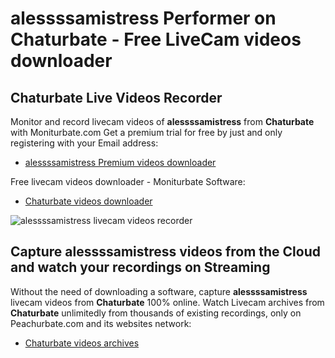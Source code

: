 # alessssamistress Performer on Chaturbate - Free LiveCam videos downloader

## Chaturbate Live Videos Recorder

Monitor and record livecam videos of **alessssamistress** from **Chaturbate** with Moniturbate.com
Get a premium trial for free by just and only registering with your Email address:
* [alessssamistress Premium videos downloader](https://moniturbate.com/request-demo-licence-key.html)

Free livecam videos downloader - Moniturbate Software:
* [Chaturbate videos downloader](https://moniturbate.com/moniturbate-download-software.html)

![alessssamistress livecam videos recorder](https://peachurnet.com/templates/moniturbate-software.png)


## Capture alessssamistress videos from the Cloud and watch your recordings on Streaming

Without the need of downloading a software, capture **alessssamistress** livecam videos from **Chaturbate** 100% online.
Watch Livecam archives from **Chaturbate** unlimitedly from thousands of existing recordings, only on Peachurbate.com and its websites network:
* [Chaturbate videos archives](https://peachurnet.com/)